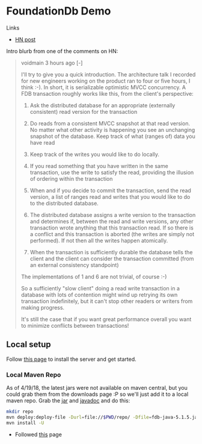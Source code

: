 # FoundationDb Demo 

Links 
- [HN post](https://news.ycombinator.com/item?id=16877395)

Intro blurb from one of the comments on HN: 

	
> voidmain 3 hours ago [-]
> 
> I'll try to give you a quick introduction. The architecture talk I recorded for new engineers working on the product ran to four or five hours, I think :-). In short, it is serializable optimistic MVCC concurrency.
> A FDB transaction roughly works like this, from the client's perspective:
> 
> 1. Ask the distributed database for an appropriate (externally consistent) read version for the transaction
> 
> 2. Do reads from a consistent MVCC snapshot at that read version. No matter what other activity is happening you see an unchanging snapshot of the database. Keep track of what (ranges of) data you have read
> 
> 3. Keep track of the writes you would like to do locally.
> 
> 4. If you read something that you have written in the same transaction, use the write to satisfy the read, providing the illusion of ordering within the transaction
> 
> 5. When and if you decide to commit the transaction, send the read version, a list of ranges read and writes that you would like to do to the distributed database.
> 
> 6. The distributed database assigns a write version to the transaction and determines if, between the read and write versions, any other transaction wrote anything that this transaction read. If so there is a conflict and this transaction is aborted (the writes are simply not performed). If not then all the writes happen atomically.
> 
> 7. When the transaction is sufficiently durable the database tells the client and the client can consider the transaction committed (from an external consistency standpoint)
> 
> The implementations of 1 and 6 are not trivial, of course :-)
> 
> So a sufficiently "slow client" doing a read write transaction in a database with lots of contention might wind up retrying its own transaction indefinitely, but it can't stop other readers or writers from making progress.
> 
> It's still the case that if you want great performance overall you want to minimize conflicts between transactions!

## Local setup 

Follow [this page](https://apple.github.io/foundationdb/local-dev.html) to install the server and get started. 

### Local Maven Repo

As of 4/19/18, the latest jars were not available on maven central, but you could grab them from the downloads page :P so we'll just add it to a local maven repo. 
Grab the [jar](https://www.foundationdb.org/downloads/5.1.5/bindings/java/fdb-java-5.1.5.jar) and [javadoc](https://www.foundationdb.org/downloads/5.1.5/bindings/java/fdb-java-5.1.5-javadoc.jar) and do this:

```bash
mkdir repo
mvn deploy:deploy-file -Durl=file://$PWD/repo/ -Dfile=fdb-java-5.1.5.jar -Djavadoc=fdb-java-5.1.5-javadoc.jar -DgroupId=com.apple.cie.foundationdb -DartifactId=fdb-java -Dpackaging=jar -Dversion=5.1.5
mvn install -U
```

- Followed [this](https://sookocheff.com/post/java/local-maven-repository/) page